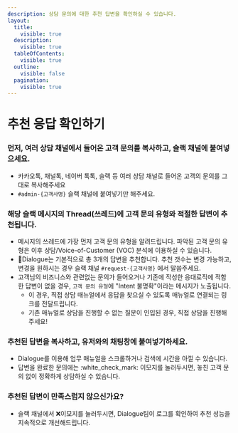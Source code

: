 ```yaml
---
description: 상담 문의에 대한 추천 답변을 확인하실 수 있습니다.
layout:
  title:
    visible: true
  description:
    visible: true
  tableOfContents:
    visible: true
  outline:
    visible: false
  pagination:
    visible: true
---
```


# 추천 응답 확인하기

### 먼저, 여러 상담 채널에서 들어온 고객 문의를 복사하고, 슬랙 채널에 붙여넣으세요.

* 카카오톡, 채널톡, 네이버 톡톡, 슬랙 등 여러 상담 채널로 들어온 고객의 문의를 그대로 복사해주세요
* `#admin-{고객사명}` 슬랙 채널에 붙여넣기만 해주세요.



### 해당 슬랙 메시지의 Thread(쓰레드)에 고객 문의 유형와 적절한 답변이 추천됩니다.

* 메시지의 쓰레드에 가장 먼저 고객 문의 유형을 알려드립니다. 파악된 고객 문의 유형은 이후 상담/Voice-of-Customer (VOC) 분석에 이용하실 수 있습니다.
* Dialogue는 기본적으로 총 3개의 답변을 추천합니다. 추천 갯수는 변경 가능하고, 변경을 원하시는 경우 슬랙 채널 `#request-{고객사명}` 에서 말씀주세요.
* 고객님의 비즈니스와 관련없는 문의가 들어오거나 기존에 작성한 응대로직에 적합한 답변이 없을 경우, `고객 문의 유형`에 "Intent 불명확"이라는 메시지가 노출됩니다.
  * 이 경우, 직접 상담 매뉴얼에서 응답을 찾으실 수 있도록 매뉴얼로 연결되는 링크를 전달드립니다.
  * 기존 매뉴얼로 상담을 진행할 수 없는 질문이 인입된 경우, 직접 상담을 진행해주세요!



### 추천된 답변을 복사하고, 유저와의 채팅창에 붙여넣기하세요.

* Dialogue를 이용해 업무 매뉴얼을 스크롤하거나 검색에 시간을 아낄 수 있습니다.&#x20;
* 답변을 완료한 문의에는 :white\_check\_mark: 이모지를 눌러두시면, 놓친 고객 문의 없이 정확하게 상담하실 수 있습니다.



### 추천된 답변이 만족스럽지 않으신가요?

* 슬랙 채널에서 :x:이모지를 눌러두시면, Dialogue팀이 로그를 확인하여 추천 성능을 지속적으로 개선해드립니다.



